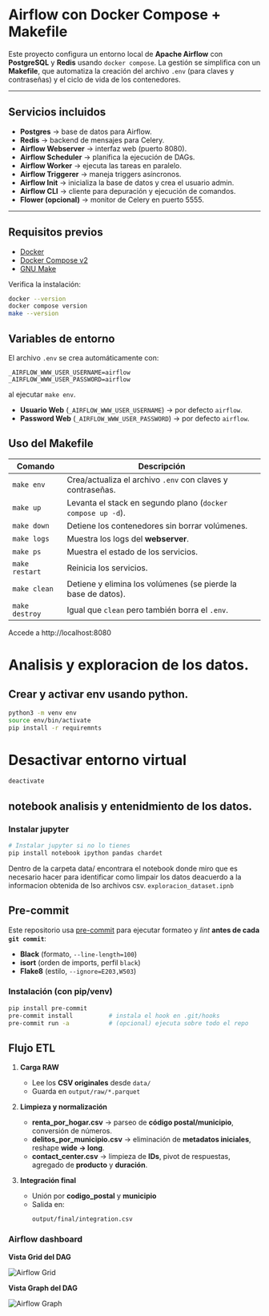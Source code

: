 
# Airflow con Docker Compose + Makefile

Este proyecto configura un entorno local de **Apache Airflow** con **PostgreSQL** y **Redis** usando `docker compose`.
La gestión se simplifica con un **Makefile**, que automatiza la creación del archivo `.env` (para claves y contraseñas) y el ciclo de vida de los contenedores.

---

##  Servicios incluidos

- **Postgres** → base de datos para Airflow.
- **Redis** → backend de mensajes para Celery.
- **Airflow Webserver** → interfaz web (puerto 8080).
- **Airflow Scheduler** → planifica la ejecución de DAGs.
- **Airflow Worker** → ejecuta las tareas en paralelo.
- **Airflow Triggerer** → maneja triggers asíncronos.
- **Airflow Init** → inicializa la base de datos y crea el usuario admin.
- **Airflow CLI** → cliente para depuración y ejecución de comandos.
- **Flower (opcional)** → monitor de Celery en puerto 5555.

---

##  Requisitos previos

- [Docker](https://docs.docker.com/get-docker/)
- [Docker Compose v2](https://docs.docker.com/compose/install/)
- [GNU Make](https://www.gnu.org/software/make/)

Verifica la instalación:

```bash
docker --version
docker compose version
make --version
```

## Variables de entorno

El archivo `.env` se crea automáticamente con:

```dotenv
_AIRFLOW_WWW_USER_USERNAME=airflow
_AIRFLOW_WWW_USER_PASSWORD=airflow
```

 al ejecutar `make env`.
- **Usuario Web** (`_AIRFLOW_WWW_USER_USERNAME`) → por defecto `airflow`.
- **Password Web** (`_AIRFLOW_WWW_USER_PASSWORD`) → por defecto `airflow`.

## Uso del Makefile

| Comando       | Descripción |
|---------------|-------------|
| `make env`    | Crea/actualiza el archivo `.env` con claves y contraseñas. |
| `make up`     | Levanta el stack en segundo plano (`docker compose up -d`). |
| `make down`   | Detiene los contenedores sin borrar volúmenes. |
| `make logs`   | Muestra los logs del **webserver**. |
| `make ps`     | Muestra el estado de los servicios. |
| `make restart`| Reinicia los servicios. |
| `make clean`  | Detiene y elimina los volúmenes (se pierde la base de datos). |
| `make destroy`| Igual que `clean` pero también borra el `.env`. |

Accede a  http://localhost:8080


# Analisis y exploracion de los datos.
## Crear y activar env usando python.
```bash
python3 -m venv env
source env/bin/activate
pip install -r requiremnts
```
# Desactivar entorno virtual
```bash
deactivate
```
## notebook analisis y entenidmiento de los datos.
### Instalar jupyter
```bash
# Instalar jupyter si no lo tienes
pip install notebook ipython pandas chardet
```
Dentro de la carpeta data/ encontrara el notebook donde miro que es necesario hacer para identificar como limpair los datos deacuerdo a la informacion obtenida de lso archivos csv.
```exploracion_dataset.ipnb```

## Pre-commit

Este repositorio usa [pre-commit](https://pre-commit.com/) para ejecutar formateo y *lint* **antes de cada `git commit`**:
- **Black** (formato, `--line-length=100`)
- **isort** (orden de imports, perfil `black`)
- **Flake8** (estilo, `--ignore=E203,W503`)

### Instalación (con pip/venv)
```bash
pip install pre-commit
pre-commit install          # instala el hook en .git/hooks
pre-commit run -a           # (opcional) ejecuta sobre todo el repo
```


## Flujo ETL

1. **Carga RAW**
   - Lee los **CSV originales** desde `data/`
   - Guarda en `output/raw/*.parquet`

2. **Limpieza y normalización**
   - **renta_por_hogar.csv** → parseo de **código postal/municipio**, conversión de números.
   - **delitos_por_municipio.csv** → eliminación de **metadatos iniciales**, reshape **wide → long**.
   - **contact_center.csv** → limpieza de **IDs**, pivot de respuestas, agregado de **producto** y **duración**.

3. **Integración final**
   - Unión por **codigo_postal** y **municipio**
   - Salida en:
     ```
     output/final/integration.csv
     ```

### Airflow dashboard

**Vista Grid del DAG**

![Airflow Grid](./imagenes/grid.png)

**Vista Graph del DAG**

![Airflow Graph](./imagenes/graph.png)
